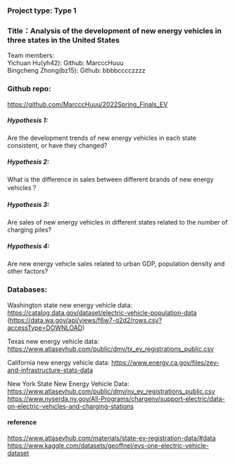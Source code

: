 ### Project type: Type 1
### Title：Analysis of the development of new energy vehicles in three states in the United States
Team members:  
Yichuan Hu(yh42):  Github: MarcccHuuu  
Bingcheng Zhong(bz15): Github: bbbbcccczzzz
 
### Github repo:
https://github.com/MarcccHuuu/2022Spring_Finals_EV

##### Hypothesis 1:  
Are the development trends of new energy vehicles in each state consistent, or have they changed?
##### Hypothesis 2:
What is the difference in sales between different brands of new energy vehicles？
##### Hypothesis 3:
Are sales of new energy vehicles in different states related to the number of charging piles? 
##### Hypothesis 4:
Are new energy vehicle sales related to urban GDP, population density and other factors?

### Databases:
Washington state new energy vehicle data:
https://catalog.data.gov/dataset/electric-vehicle-population-data
(https://data.wa.gov/api/views/f6w7-q2d2/rows.csv?accessType=DOWNLOAD)

Texas new energy vehicle data:
https://www.atlasevhub.com/public/dmv/tx_ev_registrations_public.csv

California new energy vehicle data:
https://www.energy.ca.gov/files/zev-and-infrastructure-stats-data

New York State New Energy Vehicle Data:
https://www.atlasevhub.com/public/dmv/ny_ev_registrations_public.csv
https://www.nyserda.ny.gov/All-Programs/chargeny/support-electric/data-on-electric-vehicles-and-charging-stations

#### reference
https://www.atlasevhub.com/materials/state-ev-registration-data/#data
https://www.kaggle.com/datasets/geoffnel/evs-one-electric-vehicle-dataset